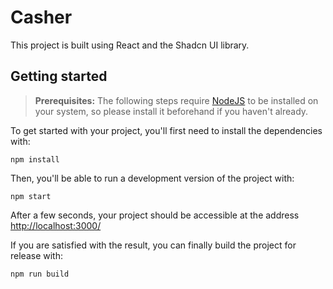 # Casher

This project is built using React and the Shadcn UI library.

## Getting started

> **Prerequisites:**
> The following steps require [NodeJS](https://nodejs.org/en/) to be installed on your system, so please
> install it beforehand if you haven't already.

To get started with your project, you'll first need to install the dependencies with:

```
npm install
```

Then, you'll be able to run a development version of the project with:

```
npm start
```

After a few seconds, your project should be accessible at the address
[http://localhost:3000/](http://localhost:3000/)


If you are satisfied with the result, you can finally build the project for release with:

```
npm run build
```
